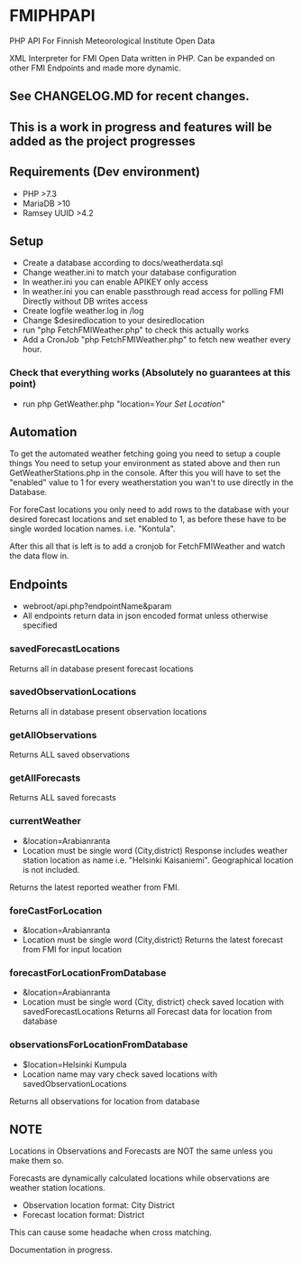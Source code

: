 # FMIPHPAPI

PHP API For Finnish Meteorological Institute Open Data

XML Interpreter for FMI Open Data written in PHP. Can be expanded on other FMI Endpoints and made more dynamic.

## See CHANGELOG.MD for recent changes.

## This is a work in progress and features will be added as the project progresses

## Requirements (Dev environment)

* PHP >7.3
* MariaDB >10
* Ramsey UUID >4.2

## Setup

* Create a database according to docs/weatherdata.sql
* Change weather.ini to match your database configuration
* In weather.ini you can enable APIKEY only access
* In weather.ini you can enable passthrough read access for polling FMI Directly without DB writes access
* Create logfile weather.log in /log
* Change $desiredlocation to your desiredlocation
* run "php FetchFMIWeather.php" to check this actually works
* Add a CronJob "php FetchFMIWeather.php" to fetch new weather every hour.

### Check that everything works (Absolutely no guarantees at this point)

* run php GetWeather.php "location=*Your Set Location*"

## Automation

To get the automated weather fetching going you need to setup a couple things You need to setup your environment as stated above and then run
GetWeatherStations.php in the console. After this you will have to set the "enabled" value to 1 for every weatherstation you wan't to use directly in the
Database.

For foreCast locations you only need to add rows to the database with your desired forecast locations and set enabled to 1, as before these have to be single worded location names.
i.e. "Kontula".

After this all that is left is to add a cronjob for FetchFMIWeather and watch the data flow in.

## Endpoints

* webroot/api.php?endpointName&param
* All endpoints return data in json encoded format unless otherwise specified

### savedForecastLocations

Returns all in database present forecast locations

### savedObservationLocations

Returns all in database present observation locations

### getAllObservations

Returns ALL saved observations

### getAllForecasts

Returns ALL saved forecasts

### currentWeather

* &location=Arabianranta
* Location must be single word (City,district)
  Response includes weather station location as name i.e. "Helsinki Kaisaniemi". Geographical location is not included.

Returns the latest reported weather from FMI.

### foreCastForLocation

* &location=Arabianranta
* Location must be single word (City,district)
  Returns the latest forecast from FMI for input location

### forecastForLocationFromDatabase

* &location=Arabianranta
* Location must be single word (City, district) check saved location with savedForecastLocations Returns all Forecast data for location from database

### observationsForLocationFromDatabase

* $location=Helsinki Kumpula
* Location name may vary check saved locations with savedObservationLocations

Returns all observations for location from database

## NOTE

Locations in Observations and Forecasts are NOT the same unless you make them so.

Forecasts are dynamically calculated locations while observations are weather station locations.

* Observation location format: City District
* Forecast location format: District

This can cause some headache when cross matching.

Documentation in progress. 
